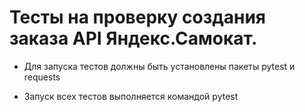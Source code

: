 

# Тесты на проверку создания заказа API Яндекс.Самокат.
 

- Для запуска тестов должны быть установлены пакеты pytest и requests
 

- Запуск всех тестов выполняется командой pytest 